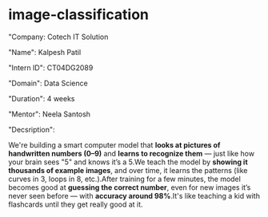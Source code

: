 # image-classification

"Company: Cotech IT Solution

"Name": Kalpesh Patil

"Intern ID": CT04DG2089

"Domain": Data Science

"Duration": 4 weeks

"Mentor": Neela Santosh

"Decsription": 

We're building a smart computer model that **looks at pictures of handwritten numbers (0–9)** and **learns to recognize them** — just like how your brain sees "5" and knows it’s a 5.We teach the model by **showing it thousands of example images**, and over time, it learns the patterns (like curves in 3, loops in 8, etc.).After training for a few minutes, the model becomes good at **guessing the correct number**, even for new images it’s never seen before — with **accuracy around 98%**.It's like teaching a kid with flashcards until they get really good at it.

